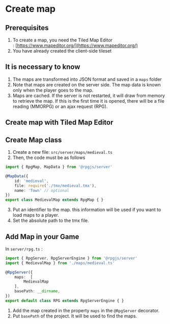# Create map

## Prerequisites

1. To create a map, you need the Tiled Map Editor : [https://www.mapeditor.org/](https://www.mapeditor.org/)
2. You have already created the client-side tileset

## It is necessary to know

1. The maps are transformed into JSON format and saved in a `maps` folder
1. Note that maps are created on the server side. The map data is known only when the player goes to the map.
2. Maps are cached. If the server is not restarted, it will draw from memory to retrieve the map. If this is the first time it is opened, there will be a file reading (MMORPG) or an ajax request (RPG).

## Create map with Tiled Map Editor

## Create Map class

1. Create a new file: `src/server/maps/medieval.ts`
2. Then, the code must be as follows

```ts
import { RpgMap, MapData } from '@rpgjs/server'

@MapData({
    id: 'medieval',
    file: require('./tmx/medieval.tmx'),
    name: 'Town' // optional
})
export class MedievalMap extends RpgMap { }
```

3. Put an identifier to the map. this information will be used if you want to load maps to a player.
4. Set the absolute path to the tmx file.

## Add Map in your Game

In `server/rpg.ts` :

```ts
import { RpgServer, RpgServerEngine } from '@rpgjs/server'
import { MedievalMap } from './maps/medieval.ts'

@RpgServer({
    maps:  [
        MedievalMap
    ],
    basePath: __dirname,
})
export default class RPG extends RpgServerEngine { }
```

1. Add the map created in the property `maps` in the `@RpgServer` decorator.
2. Put `basePath` of the project. It will be used to find the maps.